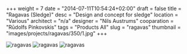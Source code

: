 +++
weight = 7
date = "2014-07-11T10:54:24+02:00"
draft = false
title = "Ragavas (Sledge)"
desc = "Design and concept for sledge"
location = "Various"
architect = "n/a"
designer = "Nils Austrums"
cooparation = "Rūdolfs Pinkovskis"
tags    = "Products All"
slug = "ragavas"
thumbnail = "images/projects/ragavas/350/1.jpg"
+++

<img alt="ragavas"  data-sizes="auto" data-src="../../images/projects/ragavas/1100/1.jpg" data-srcset="../../images/projects/ragavas/350/1.jpg 350w, ../../images/projects/ragavas/700/1.jpg 700w, ../../images/projects/ragavas/1100/1.jpg 1100w" class="lazyload" />

<img alt="ragavas"  data-sizes="auto" data-src="../../images/projects/ragavas/1100/6.jpg" data-srcset="../../images/projects/ragavas/350/2.jpg 350w, ../../images/projects/ragavas/700/2.jpg 700w, ../../images/projects/ragavas/1100/2.jpg 1100w" class="lazyload" />

<img alt="ragavas"  data-sizes="auto" data-src="../../images/projects/ragavas/1100/3.jpg" data-srcset="../../images/projects/ragavas/350/3.jpg 350w, ../../images/projects/ragavas/700/3.jpg 700w, ../../images/projects/ragavas/1100/3.jpg 1100w" class="lazyload" />

